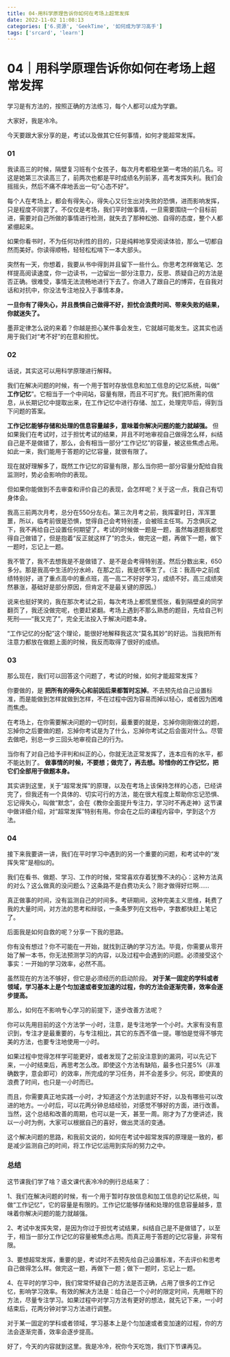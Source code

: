 ```yaml
---
title: 04-用科学原理告诉你如何在考场上超常发挥
date: 2022-11-02 11:08:13
categories: ['6.资源', 'GeekTime', '如何成为学习高手']
tags: ['srcard', 'learn']
---
```


# 04｜用科学原理告诉你如何在考场上超常发挥

学习是有方法的，按照正确的方法练习，每个人都可以成为学霸。

大家好，我是冷冷。

今天要跟大家分享的是，考试以及做其它任何事情，如何才能超常发挥。
  
  
### 01

我读高三的时候，隔壁复习班有个女孩子，每次月考都稳坐第一考场的前几名。可这是她第三次读高三了，前两次也都是平时成绩名列前茅，高考发挥失利。我们会摇摇头，然后不痛不痒地丢出一句“心态不好”。

每个人在考场上，都会有得失心，得失心又衍生出对失败的恐惧，进而影响发挥，只是程度不同罢了。不仅仅是考场，我们平时做事情，一旦需要围绕一个目标前进，需要对自己所做的事情进行检测，就失去了那种松弛、自得的态度，整个人都紧绷起来。

如果你看书时，不为任何功利性的目的，只是纯粹地享受阅读体验，那么一切都自然而美好。你读得顺畅，轻轻松松啃下一本大部头。

突然有一天，你想着，我要从书中得到并且留下一些什么。你思考怎样做笔记、怎样提高阅读速度，你一边读书，一边留出一部分注意力，反思、质疑自己的方法是否正确。很难受，事情无法流畅地进行下去了。你进入了跟自己的博弈，在自我对话和对抗中，你没法专注地投入于事情本身。

**一旦你有了得失心，并且畏惧自己做得不好，担忧会浪费时间、带来失败的结果，你就迷失了。**

墨菲定律怎么说的来着？你越是担心某件事会发生，它就越可能发生。这其实也适用于我们对“考不好”的在意和担忧。
  
  
### 02

话说，其实这可以用科学原理进行解释。

我们在解决问题的时候，有一个用于暂时存放信息和加工信息的记忆系统，叫做“ **工作记忆**”。它相当于一个中间站，容量有限，而且不可扩充。我们把所需的信息，从长期记忆中提取出来，在工作记忆中进行存储、加工，处理完毕后，得到当下问题的答案。

**工作记忆能够存储和处理的信息容量越多，意味着你解决问题的能力就越强。** 但如果我们在考试时，过于担忧考试的结果，并且不时地审视自己做得怎么样，纠结自己是不是做错了，那么，会有相当一部分“工作记忆”的容量，被这些焦虑占用。如此一来，我们能用于答题的记忆容量，就很有限了。

现在就好理解多了，既然工作记忆的容量有限，那么当你把一部分容量分配给自我监测时，势必会影响你的表现。

但如果你能做到不去审查和评价自己的表现，会怎样呢？关于这一点，我自己有切身体会。

我高三前两次月考，总分在550分左右。第三次月考之前，我挥霍时日，浑浑噩噩，所以，临考前很是恐惧，觉得自己会考特别差，会被班主任骂。万念俱灰之下，我不再给自己设置任何期望了。考试的时候做一题是一题，虽然每道题我都觉得自己做错了，但是抱着“反正就这样了”的念头，做完这一题，再做下一题，做下一题时，忘记上一题。

我不管了，我不去想我是不是做错了、是不是会考得特别差。然后分数出来，650多分。那是我高中生活的分水岭，在那之后，我是优等生了。（注：我高中之前成绩特别好，进了重点高中的重点班，高一高二不好好学习，成绩不好。高三成绩突然暴涨，基础好是部分原因，但肯定不是最关键的原因。）

说来也挺好笑的，我在那次考试之前，每次考场上都慌里慌张，看到隔壁桌的同学翻页了，我还没做完呢，也要赶紧翻。考场上遇到不那么熟悉的题目，先给自己判死刑——“我又完了”，完全无法投入于解决问题本身。

“工作记忆的分配”这个理论，能很好地解释我这次“莫名其妙”的好运。当我把所有注意力都放在做题上面的时候，我反而取得了很好的成绩。
  
  
### 03

那么现在，我们可以回答这个问题了，考试的时候，如何才能超常发挥？

你要做的，是 **把所有的得失心和前因后果都暂时忘掉**。不去预先给自己设置标准，而是能做到怎样就做到怎样，不在过程中因为容易而掉以轻心，或者因为困难而焦虑。

在考场上，在你需要解决问题的一切时刻，最重要的就是，忘掉你刚刚做过的题，忘掉你之后要做的题，忘掉你考试是为了什么，忘掉你考试之后会面对什么。尽管去做吧，别总一步三回头地审视自己的行为。

当你有了对自己给予评判和纠正的心，你就无法正常发挥了，连本应有的水平，都不能达到了。 **做事情的时候，不要想；做完了，再去想。珍惜你的工作记忆，把它们全部用于做题本身。**

其实讲到这里，关于“超常发挥”的原理，以及在考场上该保持怎样的心态，已经讲完了，但我还有一个具体的、切实可行的方法，能在很大程度上帮助你忘记恐惧、忘记得失心，叫做“默念”，会在《教你全面提升专注力，学习时不再走神》这节课中做详细介绍，对“超常发挥”特别有用。你会在之后的课程内容中，学到这个方法。
  
  
### 04

接下来我要讲一讲，我们在平时学习中遇到的另一个重要的问题，和考试中的“发挥失常”是相似的。

我们在看书、做题、学习、工作的时候，常常喜欢存着犹豫不决的心：这种方法真的对么？这么做真的没问题么？这条路不是白费功夫么？刚才做得好烂啊……

真正做事的时间，没有监测自己的时间多。考研期间，这种完美主义思维，耗费了我的大量时间，对方法的思考和辩驳，一条条罗列在文档中，字数都快赶上笔记了。

后面我是如何自救的呢？分享一下我的思路。

你有没有想过？你不可能在一开始，就找到正确的学习方法。毕竟，你需要从零开始了解一本书，你无法预测学习的内容，以及过程中会遇到的问题。必须接受这个事实：一开始的学习效率，必然不高。

虽然现在的方法不够好，但它是必须经历的启动阶段。 **对于某一固定的学科或者领域，学习基本上是个匀加速或者变加速的过程，你的方法会逐渐完善，效率会逐步提高。**

那么，如何在不影响专心学习的前提下，逐步改善方法呢？

你可以先用目前的这个方法学一小时，注意，是专注地学一个小时。大家有没有意识到，专注才是最重要的，与专注相比，其它的东西不值一提。哪怕是觉得不够完美的方法，也要专注地使用一小时。

如果过程中觉得怎样学可能更好，或者发现了之前没注意到的漏洞，可以先记下来，一小时结束后，再思考怎么改。即使这个方法有缺陷，最多也只差5%（非准确数字，意会即可）的效率，所完成的学习任务，并不会差多少。何况，即使真的浪费了时间，也只是一小时而已。

而且，你需要真正地实践一小时，才知道这个方法到底好不好，以及有哪些可以改进的地方。一小时后，可以花两分钟总结经验，对感觉不够好的方面，进行改善。当然，这个总结和改善的周期，也可以是一天，甚至一周。刚才为了方便讲述，我以一小时为例，大家可以根据自己的喜好，做出灵活的变通。

这个解决问题的思路，和我前文说的，如何在考试中超常发挥的原理是一致的，都是减少监测自己的时间，将工作记忆运用到实际的努力之中。
  
  
### 总结

这节课我们学了啥？语文课代表冷冷的例行总结来了：

1、我们在解决问题的时候，有一个用于暂时存放信息和加工信息的记忆系统，叫做“工作记忆”，它的容量是有限的。工作记忆能够存储和处理的信息容量越多，意味着你解决问题的能力就越强。

2、考试中发挥失常，是因为你过于担忧考试结果，纠结自己是不是做错了，以至于，相当一部分工作记忆的容量被焦虑占用。而真正用于答题的记忆容量，非常有限。

3、要想超常发挥，重要的是，考试时不去预先给自己设置标准，不去评价和思考自己做得怎么样。做完这一题，再做下一题；做下一题时，忘记上一题。

4、在平时的学习中，我们常常怀疑自己的方法是否正确，占用了很多的工作记忆，影响学习效率。有效的解决方法是：给自己一个小时的限定时间，先用眼下的方法，尽量专注学习。如果过程中对学习方法有更好的想法，就先记下来，一小时结束后，花两分钟对学习方法进行调整。

对于某一固定的学科或者领域，学习基本上是个匀加速或者变加速的过程，你的方法会逐渐完善，效率会逐步提高。

好了，今天的内容就到这里。我是冷冷，祝你今天吃饱，我们下节课再见。